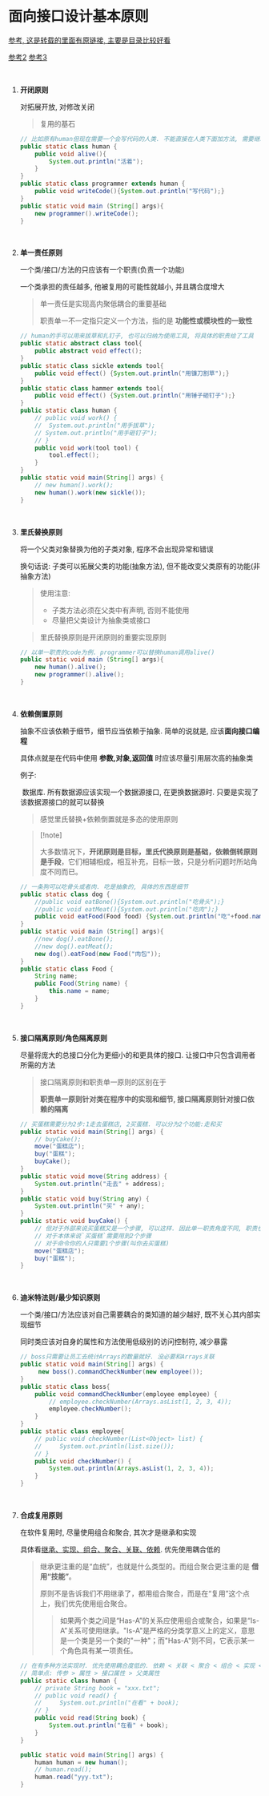 # 面向接口设计基本原则

[参考, 这是转载的里面有原链接, 主要是目录比较好看](https://www.cnblogs.com/dolphin0520/p/3919839.html)

[参考2](http://c.biancheng.net/view/1322.html) [参考3](http://www.xiaot123.com/post/oop1)

​			

1. **开闭原则**

   对拓展开放, 对修改关闭

   >   复用的基石

   ```java
   // 比如原有human但现在需要一个会写代码的人类. 不能直接在人类下面加方法, 需要继承human,在programer处加方法
   public static class human {
       public void alive(){
           System.out.println("活着");
       }
   }
   public static class programmer extends human {
       public void writeCode(){System.out.println("写代码");}
   }
   public static void main (String[] args){
       new programmer().writeCode();
   }
   ```

   <br>

2. **单一责任原则**

   一个类/接口/方法的只应该有一个职责(负责一个功能)

   一个类承担的责任越多, 他被复用的可能性就越小, 并且耦合度增大

   >   单一责任是实现高内聚低耦合的重要基础
   >
   >   职责单一不一定指只定义一个方法，指的是 **功能性或模块性的一致性**

   ```java
   // human的手可以用来拔草和扎钉子, 也可以归纳为使用工具, 将具体的职责给了工具
   public static abstract class tool{
       public abstract void effect();
   }
   public static class sickle extends tool{
       public void effect() {System.out.println("用镰刀割草");}
   }
   public static class hammer extends tool{
       public void effect() {System.out.println("用锤子砸钉子");}
   }
   public static class human {
       // public void work() {
       //  System.out.println("用手拔草");
       // System.out.println("用手砸钉子");
       // }
       public void work(tool tool) {
           tool.effect();
       }
   }
   public static void main(String[] args) {
       // new human().work();
       new human().work(new sickle());
   }
   ```

   

   <br>

3. **里氏替换原则**

   将一个父类对象替换为他的子类对象, 程序不会出现异常和错误

   换句话说: 子类可以拓展父类的功能(抽象方法), 但不能改变父类原有的功能(非抽象方法)

   >   使用注意:
   >
   >   -   子类方法必须在父类中有声明, 否则不能使用
   >   -   尽量把父类设计为抽象类或接口

   >   里氏替换原则是开闭原则的重要实现原则

   ```java
   // 以单一职责的code为例. programmer可以替换human调用alive()
   public static void main (String[] args){
       new human().alive();
       new programmer().alive();
   }
   ```

   

   <br>

4. **依赖倒置原则**

   抽象不应该依赖于细节，细节应当依赖于抽象. 简单的说就是, 应该**面向接口编程**

   具体点就是在代码中使用 **参数,对象,返回值** 时应该尽量引用层次高的抽象类

   例子: 

   ​	数据库. 所有数据源应该实现一个数据源接口, 在更换数据源时. 只要是实现了该数据源接口的就可以替换

   >   感觉里氏替换+依赖倒置就是多态的使用原则

   >   [!note]
   >
   >   大多数情况下，**开闭原则是目标，里氏代换原则是基础，依赖倒转原则是手段**，它们相辅相成，相互补充，目标一致，只是分析问题时所站角度不同而已。

   ```java
   // 一条狗可以吃骨头或者肉. 吃是抽象的, 具体的东西是细节
   public static class dog {
       //public void eatBone(){System.out.println("吃骨头");}
       //public void eatMeat(){System.out.println("吃肉");}
       public void eatFood(Food food) {System.out.println("吃"+food.name);}
   }
   public static void main (String[] args){
       //new dog().eatBone();
       //new dog().eatMeat();
       new dog().eatFood(new Food("肉包"));
   }
   public static class Food {
       String name;
       public Food(String name) {
           this.name = name;
       }
   }
   ```

   

   <br>

5. **接口隔离原则/角色隔离原则**

   尽量将庞大的总接口分化为更细小的和更具体的接口. 让接口中只包含调用者所需的方法

   >   接口隔离原则和职责单一原则的区别在于
   >
   >   **职责单一原则针对类在程序中的实现和细节, 接口隔离原则针对接口依赖的隔离**

   ```java
   // 买蛋糕需要分为2步:1走去蛋糕店, 2买蛋糕. 可以分为2个功能:走和买
   public static void main(String[] args) {
       // buyCake();
       move("蛋糕店");
       buy("蛋糕");
       buyCake();
   }
   public static void move(String address) {
       System.out.println("走去" + address);
   }
   public static void buy(String any) {
       System.out.println("买" + any);
   }
   public static void buyCake() {
       // 但对于外部来说买蛋糕又是一个步骤, 可以这样. 因此单一职责角度不同, 职责也单一的程度也不同
       // 对于本体来说`买蛋糕`需要用到2个步骤
       // 对于命令你的人只需要1个步骤(叫你去买蛋糕)
       move("蛋糕店");
       buy("蛋糕");
   }
   ```

   

   

   <br>

6. **迪米特法则/最少知识原则**

   一个类/接口/方法应该对自己需要耦合的类知道的越少越好, 既不关心其内部实现细节

   同时类应该对自身的属性和方法使用低级别的访问控制符, 减少暴露

   ```java
   // boss只需要让员工去统计Arrays的数量就好. 没必要和Arrays关联
   public static void main(String[] args) {
        new boss().commandCheckNumber(new employee());
   }
   public static class boss{
       public void commandCheckNumber(employee employee) {
           // employee.checkNumber(Arrays.asList(1, 2, 3, 4));
           employee.checkNumber();
       }
   }
   public static class employee{
       // public void checkNumber(List<Object> list) {
       //     System.out.println(list.size());
       // }
       public void checkNumber() {
           System.out.println(Arrays.asList(1, 2, 3, 4));
       }
   }
   ```

   

   <br>

7.  **合成复用原则**

    在软件复用时, 尽量使用组合和聚合, 其次才是继承和实现

    具体看[继承、实现、组合、聚合、关联、依赖](./继承实现组合聚合关联依赖.md). 优先使用耦合低的
    
    >   继承更注重的是“血统”，也就是什么类型的。而组合聚合更注重的是 **借用“技能”**。
    >
    >   原则不是告诉我们不用继承了，都用组合聚合，而是在“复用”这个点上，我们优先使用组合聚合。
    >
    >   >   如果两个类之间是“Has-A”的关系应使用组合或聚合，如果是“Is-A”关系可使用继承。"Is-A"是严格的分类学意义上的定义，意思是一个类是另一个类的"一种"；而"Has-A"则不同，它表示某一个角色具有某一项责任。
    
    ```java
    // 在有多种方法实现时. 优先使用耦合度低的. 依赖 < 关联 < 聚合 < 组合 < 实现 < 继承 (泛化)
    // 简单点: 传参 > 属性 > 接口属性 > 父类属性
    public static class human {
        // private String book = "xxx.txt";
        // public void read() {
        //     System.out.println("在看" + book);
        // }
        public void read(String book) {
            System.out.println("在看" + book);
        }
    }
    
    public static void main(String[] args) {
        human human = new human();
        // human.read();
        human.read("yyy.txt");
    }
    ```
    
    

